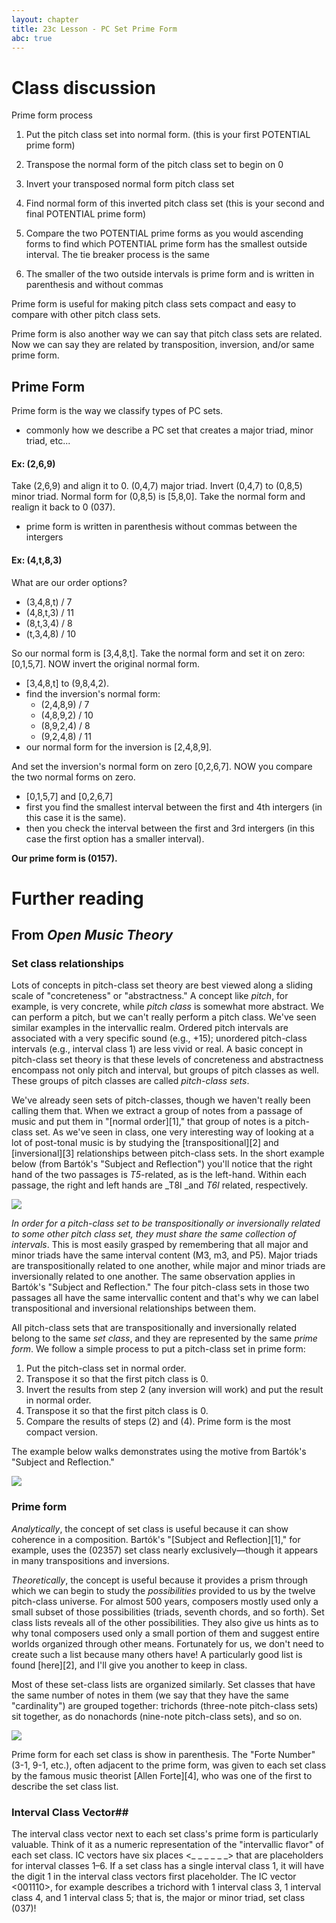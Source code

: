 ```yaml
---
layout: chapter
title: 23c Lesson - PC Set Prime Form
abc: true
---
```


# Class discussion

Prime form process

1. Put the pitch class set into normal form. (this is your first POTENTIAL prime form)

2. Transpose the normal form of the pitch class set to begin on 0

3. Invert your transposed normal form pitch class set

4. Find normal form of this inverted pitch class set (this is your second and final POTENTIAL prime form)

5. Compare the two POTENTIAL prime forms as you would ascending forms to find which POTENTIAL prime form has the smallest outside interval. The tie breaker process is the same

6. The smaller of the two outside intervals is prime form and is written in parenthesis and without commas

Prime form is useful for making pitch class sets compact and easy to compare with other pitch class sets. 

Prime form is also another way we can say that pitch class sets are related. Now we can say they are related by transposition, inversion, and/or same prime form. 

## Prime Form
Prime form is the way we classify types of PC sets.
- commonly how we describe a PC set that creates a major triad, minor triad, etc...

#### Ex: (2,6,9)
Take (2,6,9) and align it to 0. (0,4,7) major triad.
Invert (0,4,7) to (0,8,5) minor triad.
Normal form for (0,8,5) is [5,8,0].
Take the normal form and realign it back to 0 (037).
- prime form is written in parenthesis without commas between the intergers

#### Ex: (4,t,8,3)
What are our order options?
- (3,4,8,t) / 7
- (4,8,t,3) / 11
- (8,t,3,4) / 8
- (t,3,4,8) / 10

So our normal form is [3,4,8,t].
Take the normal form and set it on zero: [0,1,5,7].
NOW invert the original normal form. 
  - [3,4,8,t] to (9,8,4,2).
  - find the inversion's normal form:
    - (2,4,8,9) / 7
    - (4,8,9,2) / 10
    - (8,9,2,4) / 8
    - (9,2,4,8) / 11
   - our normal form for the inversion is [2,4,8,9].
   
And set the inversion's normal form on zero [0,2,6,7].
NOW you compare the two normal forms on zero. 
  - [0,1,5,7] and [0,2,6,7]
  - first you find the smallest interval between the first and 4th intergers (in this case it is the same).
  - then you check the interval between the first and 3rd intergers (in this case the first option has a smaller interval).

**Our prime form is (0157).**

# Further reading

## From *Open Music Theory*

### Set class relationships

Lots of concepts in pitch-class set theory are best viewed along a sliding scale of "concreteness" or "abstractness." A concept like _pitch_, for example, is very concrete, while _pitch class_ is somewhat more abstract. We can perform a pitch, but we can't really perform a pitch class. We've seen similar examples in the intervallic realm. Ordered pitch intervals are associated with a very specific sound (e.g., +15); unordered pitch-class intervals (e.g., interval class 1) are less vivid or real. A basic concept in pitch-class set theory is that these levels of concreteness and abstractness encompass not only pitch and interval, but groups of pitch classes as well. These groups of pitch classes are called _pitch-class sets_.

We've already seen sets of pitch-classes, though we haven't really been calling them that. When we extract a group of notes from a passage of music and put them in "[normal order][1]," that group of notes is a pitch-class set. As we've seen in class, one very interesting way of looking at a lot of post-tonal music is by studying the [transpositional][2] and [inversional][3] relationships between pitch-class sets. In the short example below (from Bartók's "Subject and Reflection") you'll notice that the right hand of the two passages is _T5_-related, as is the left-hand. Within each passage, the right and left hands are _T8I _and _T6I_ related, respectively.

[![](/images/postTonal/subjecdtAndReflection.png)](/images/postTonal/subjecdtAndReflection.png)

_In order for a pitch-class set to be transpositionally or inversionally related to some other pitch class set, they must share the same collection of intervals_. This is most easily grasped by remembering that all major and minor triads have the same interval content (M3, m3, and P5). Major triads are transpositionally related to one another, while major and minor triads are inversionally related to one another. The same observation applies in Bartók's "Subject and Reflection." The four pitch-class sets in those two passages all have the same intervallic content and that's why we can label transpositional and inversional relationships between them.

All pitch-class sets that are transpositionally and inversionally related belong to the same _set class_, and they are represented by the same _prime form_. We follow a simple process to put a pitch-class set in prime form:

1. Put the pitch-class set in normal order.
2. Transpose it so that the first pitch class is 0.
3. Invert the results from step 2 (any inversion will work) and put the result in normal order.
4. Transpose it so that the first pitch class is 0.
5. Compare the results of steps (2) and (4). Prime form is the most compact version.

The example below walks demonstrates using the motive from Bartók's "Subject and Reflection."

[![](/images/postTonal/primeForm.png)](/images/postTonal/primeForm.png)

### Prime form

_Analytically_, the concept of set class is useful because it can show coherence in a composition. Bartók's "[Subject and Reflection][1]," for example, uses the (02357) set class nearly exclusively—though it appears in many transpositions and inversions.

_Theoretically_, the concept is useful because it provides a prism through which we can begin to study the _possibilities_ provided to us by the twelve pitch-class universe. For almost 500 years, composers mostly used only a small subset of those possibilities (triads, seventh chords, and so forth). Set class lists reveals all of the other possibilities. They also give us hints as to why tonal composers used only a small portion of them and suggest entire worlds organized through other means. Fortunately for us, we don't need to create such a list because many others have! A particularly good list is found [here][2], and I'll give you another to keep in class.

Most of these set-class lists are organized similarly. Set classes that have the same number of notes in them (we say that they have the same "cardinality") are grouped together: trichords (three-note pitch-class sets) sit together, as do nonachords (nine-note pitch-class sets), and so on. 

[![](/images/postTonal/trichordsAndNonachords.png)](/images/postTonal/trichordsAndNonachords.png)

Prime form for each set class is show in parenthesis. The "Forte Number" (3-1, 9-1, etc.), often adjacent to the prime form, was given to each set class by the famous music theorist [Allen Forte][4], who was one of the first to describe the set class list.

### Interval Class Vector##

The interval class vector next to each set class's prime form is particularly valuable. Think of it as a numeric representation of the "intervallic flavor" of each set class. IC vectors have six places <_ _ _ _ _ _> that are placeholders for interval classes 1–6. If a set class has a single interval class 1, it will have the digit 1 in the interval class vectors first placeholder. The IC vector <001110>, for example describes a trichord with 1 interval class 3, 1 interval class 4, and 1 interval class 5; that is, the major or minor triad, set class (037)!
